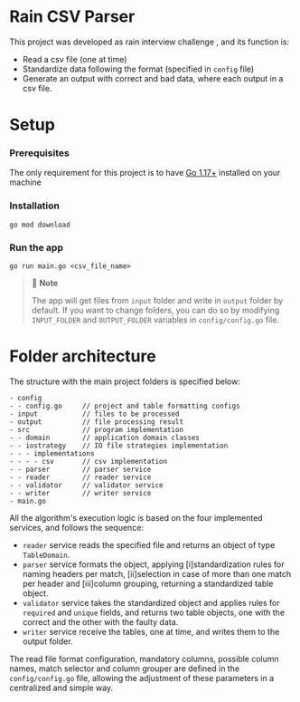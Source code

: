 # Rain CSV Parser

This project was developed as rain interview challenge , and its function is:
 * Read a csv file (one at time)
 * Standardize data following the format (specified in `config` file)  
 * Generate an output with correct and bad data, where each output in a csv file.

# Setup

### Prerequisites

The only requirement for this project is to have [Go 1.17+](https://go.dev/dl/) installed on your machine

### Installation

```shell
go mod download
```

### Run the app

```shell
go run main.go <csv_file_name>
```

> 🚩 **Note**
>
> The app will get files from `input` folder and write in `output` folder by default.
> If you want to change folders, you can do so by modifying `INPUT_FOLDER` and `OUTPUT_FOLDER` variables in `config/config.go` file.

# Folder architecture

The structure with the main project folders is specified below:
```
- config
- - config.go     // project and table formatting configs
- input           // files to be processed
- output          // file processing result
- src             // program implementation
- - domain        // application domain classes
- - iostrategy    // IO file strategies implementation
- - - implementations
- - - - csv       // csv implementation
- - parser        // parser service
- - reader        // reader service
- - validator     // validator service
- - writer        // writer service
- main.go
```

All the algorithm's execution logic is based on the four implemented services, and follows the sequence:
* `reader` service reads the specified file and returns an object of type `TableDomain`.
* `parser` service formats the object, applying [i]standardization rules for naming headers per match, [ii]selection in case of more than one match per header and [iii]column grouping, returning a standardized table object.
* `validator` service takes the standardized object and applies rules for `required` and `unique` fields, and returns two table objects, one with the correct and the other with the faulty data.
* `writer` service receive the tables, one at time, and writes them to the output folder.

The read file format configuration, mandatory columns, possible column names, match selector and column grouper
are defined in the `config/config.go` file, allowing the adjustment of these parameters in a centralized and simple way.
